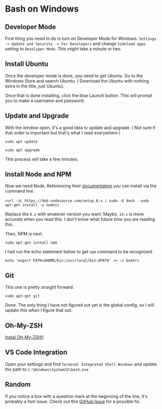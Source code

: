 # Bash on Windows

## Developer Mode

First thing you need to do is turn on Developer Mode for Windows.
`Settings -> Update and Security -> For Developers` and change `Sideload apps` setting to `Developer Mode`.
This might take a minute or two.

## Install Ubuntu

Once the developer mode is done, you need to get Ubuntu. Go to the Windows Store and search Ubuntu. ( Download the Ubuntu with nothing extra in the title, just Ubuntu).

Once that is done installing, click the blue Launch button. This will prompt you to make a username and password.

## Update and Upgrade

With the window open, it's a good idea to update and upgrade. ( Not sure if that order is important but that's what I read everywhere )

`sudo apt update`

`sudo apt upgrade`

This process will take a few minutes.

## Install Node and NPM

Now we need Node. Referencing their [documentation](https://nodejs.org/en/download/package-manager/#debian-and-ubuntu-based-linux-distributions) you can install via the command line.

`curl -sL https://deb.nodesource.com/setup_8.x | sudo -E bash -`
`sudo apt-get install -y nodejs`

Replace the `8.x` with whatever version you want. Maybe, `14.x` is more accurate when you read this. I don't know what future time you are reading this.

Then, NPM is next.

`sudo apt-get install npm`

I had run the echo statement below to get `npm` command to be recognized.

`echo 'export PATH=$HOME/bin:/usr/local/bin:$PATH' >> ~/.bashrc`

## Git

This one is pretty straight forward.

`sudo apt-get git`

Done. The only thing I have not figured out yet is the global config, so I will update this when I figure that out.

## Oh-My-ZSH

[Instal Oh-My-ZSH!!](https://evdokimovm.github.io/windows/zsh/shell/syntax/highlighting/ohmyzsh/hyper/terminal/2017/02/24/how-to-install-zsh-and-oh-my-zsh-on-windows-10.html)

## VS Code Integration

Open your settings and find `Terminal Integrated Shell Windows` and update the path to `C:\Windows\System32\bash.exe`

## Random

If you notice a box with a question mark at the beginning of the line, it's probably a font issue. Check out this [GitHub Issue](https://github.com/robbyrussell/oh-my-zsh/issues/5444#issuecomment-413647264) for a possible fix.
